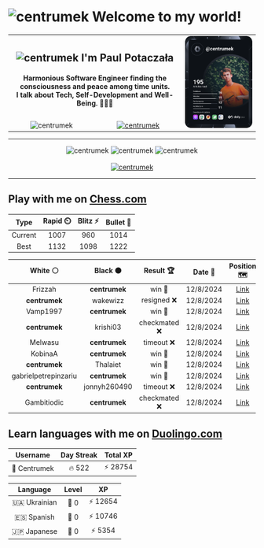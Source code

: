 <h1>
  <img
    src="https://emojis.slackmojis.com/emojis/images/1531849430/4246/blob-sunglasses.gif"
    width="30"
    alt="centrumek"
  />
  Welcome to my world!
</h1>

<table>
  <tbody>
    <tr>
      <td align="center" width="70%" colspan="2">
        <h2>
          <img
            src="https://raw.githubusercontent.com/MartinHeinz/MartinHeinz/master/wave.gif"
            width="30px"
            alt="centrumek"
          />
          I'm Paul Potaczała
        </h2>
        <h4>
          Harmonious Software Engineer finding the consciousness and peace among time units.
          <br/>
          I talk about Tech, Self-Development and Well-Being. 🌿🧘🚀
        </h4>
      </td>
      <td width="30%" rowspan="2">
        <a href="https://app.daily.dev/centrumek">
          <img
            src="./devcard.svg"
            alt="centrumek"
          />
        </a>
      </td>
    </tr>
    <tr align="center">
      <td>
        <img
          src="https://komarev.com/ghpvc/?username=centrumek&label=visitors&color=0e75b6&style=flat"
          alt="centrumek"
        >
      </td>
      <td>
        <a href="https://stackoverflow.com/users/14496012/centrumek">
          <img
            src="https://stackoverflow.com/users/flair/14496012.png?theme=dark"
            alt="centrumek"
          >
        </a>
      </td>
    </tr>
  </tbody>
</table>

---
<div align="center">
  <img 
    src="https://github-readme-stats.vercel.app/api?username=centrumek&show_icons=true&count_private=true&theme=dark&hide_border=true&hide=issues,contribs&bg_color=00000000"
    alt="centrumek"
  />
  <img
    src="https://github-readme-stats.vercel.app/api/top-langs/?username=centrumek&layout=compact&hide_border=true&theme=dark&bg_color=00000000&langs_count=6&exclude_repo=air-statistic-app"
    alt="centrumek"
  />
  <img 
    src="https://github-readme-streak-stats.herokuapp.com?user=centrumek&theme=dark&hide_border=true&background=FFFFFF00"
    alt="centrumek"
  />
  <br/>
  <br/>
  <a href="https://www.buymeacoffee.com/centrumek">
    <img
      src="https://cdn.buymeacoffee.com/buttons/v2/default-orange.png"
      height="50"
      width="210"
      alt="centrumek"
    />
  </a>
</div>

---

## Play with me on [Chess.com](https://www.chess.com/member/centrumek)

<div align="center">
<!--START_SECTION:chessStats-->
<!-- Automatically generated with https://github.com/Balastrong/chess-stats-action -->

| Type | Rapid ⏲️ | Blitz ⚡ | Bullet 🔫 |
|:---:|:---:|:---:|:---:|
| Current | 1007 | 960 | 1014 |
| Best | 1132 | 1098 | 1222 |

| White ⚪ | Black ⚫ | Result 🏆 | Date 📅 | Position 🗺️ | Type 🕕 |
|:---:|:---:|:---:|:---:|:---:|:---:|
| Frizzah | **centrumek** | win 🥇 | 12/8/2024 | <a href="http://www.ee.unb.ca/cgi-bin/tervo/fen.pl?select=2k5/1p6/p1p4p/5b2/8/P3K3/1r6/8 w - -">Link</a> | Bullet |
| **centrumek** | wakewizz | resigned ❌ | 12/8/2024 | <a href="http://www.ee.unb.ca/cgi-bin/tervo/fen.pl?select=rnb2rk1/pp3pp1/2p4p/8/4P3/3P1N2/P1P1K1PP/q4B1R w - -">Link</a> | Bullet |
| Vamp1997 | **centrumek** | win 🥇 | 12/8/2024 | <a href="http://www.ee.unb.ca/cgi-bin/tervo/fen.pl?select=2k5/8/1qp5/1pNp1p1r/1P1Pp1p1/2P1P1Pp/2Q2P1P/rR4KB w - -">Link</a> | Bullet |
| **centrumek** | krishi03 | checkmated ❌ | 12/8/2024 | <a href="http://www.ee.unb.ca/cgi-bin/tervo/fen.pl?select=r3r1k1/ppp2ppp/2n5/8/2P5/bP3P2/Pq1B3P/1K1R1BNR w - -">Link</a> | Bullet |
| Melwasu | **centrumek** | timeout ❌ | 12/8/2024 | <a href="http://www.ee.unb.ca/cgi-bin/tervo/fen.pl?select=6r1/R7/3k3p/8/8/P6B/2P3PP/6K1 b - -">Link</a> | Bullet |
| KobinaA | **centrumek** | win 🥇 | 12/8/2024 | <a href="http://www.ee.unb.ca/cgi-bin/tervo/fen.pl?select=3r4/2kn3q/2p1p2r/p3P3/2BP2p1/4p1P1/P3Q2P/R4RK1 w - -">Link</a> | Bullet |
| **centrumek** | Thalaiet | win 🥇 | 12/8/2024 | <a href="http://www.ee.unb.ca/cgi-bin/tervo/fen.pl?select=7k/pp4pQ/2n5/4p1N1/2p5/2P1b3/PP5P/R2K1B1R b - -">Link</a> | Bullet |
| gabrielpetrepinzariu | **centrumek** | win 🥇 | 12/8/2024 | <a href="http://www.ee.unb.ca/cgi-bin/tervo/fen.pl?select=r1b4r/ppk4p/2p1p3/4P2q/4pP2/1PB4P/P1P5/3RK2R w K -">Link</a> | Bullet |
| **centrumek** | jonnyh260490 | timeout ❌ | 12/8/2024 | <a href="http://www.ee.unb.ca/cgi-bin/tervo/fen.pl?select=8/1b3k1p/4p1p1/2r2p2/5P2/4P1P1/7P/6K1 w - -">Link</a> | Bullet |
| Gambitiodic | **centrumek** | checkmated ❌ | 12/8/2024 | <a href="http://www.ee.unb.ca/cgi-bin/tervo/fen.pl?select=3q1rk1/p5QR/1p3p2/8/1P3P2/3p4/1r4PP/5RK1 b - -">Link</a> | Bullet |

<!--END_SECTION:chessStats-->
</div>

## Learn languages with me on [Duolingo.com](https://www.duolingo.com/profile/Centrumek)

<div align="center">
<!--START_SECTION:duolingoStats-->
<!-- Automatically generated with https://github.com/centrumek/duolingo-readme-stats-->

| Username | Day Streak | Total XP |
|:---:|:---:|:---:|
| 👤 Centrumek | 🔥 522 | ⚡ 28754 |

| Language | Level | XP |
|:---:|:---:|:---:|
| 🇺🇦 Ukrainian | 👑 0 | ⚡ 12654 |
| 🇪🇸 Spanish | 👑 0 | ⚡ 10746 |
| 🇯🇵 Japanese | 👑 0 | ⚡ 5354 |

<!--END_SECTION:duolingoStats-->
</div>
<!--
**centrumek/centrumek** is a ✨ _special_ ✨ repository because its `README.md` (this file) appears on your GitHub profile.

Here are some ideas to get you started:

- 🔭 I’m currently working on ...
- 🌱 I’m currently learning ...
- 👯 I’m looking to collaborate on ...
- 🤔 I’m looking for help with ...
- 💬 Ask me about ...
- 📫 How to reach me: ...
- 😄 Pronouns: ...
- ⚡ Fun fact: ...
-->
